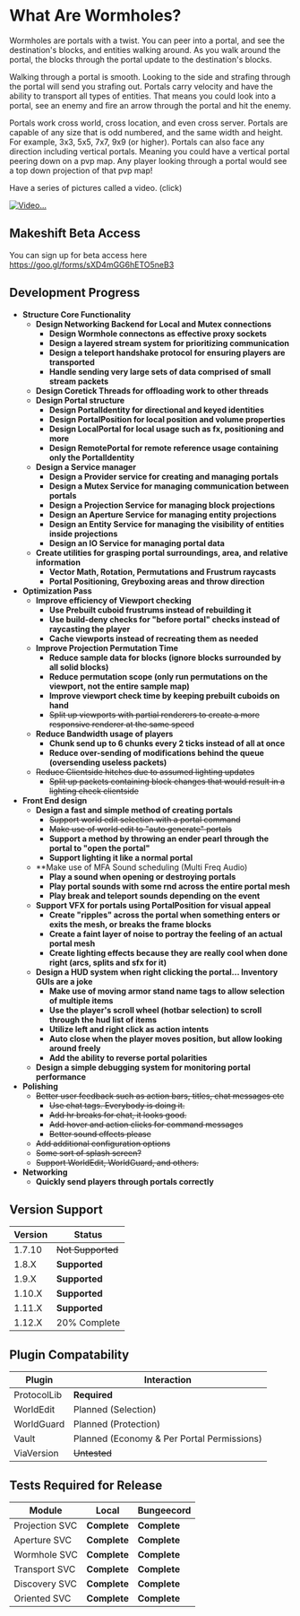 # What Are Wormholes?
Wormholes are portals with a twist. You can peer into a portal, and see the destination's blocks, and entities walking around. As you walk around the portal, the blocks through the portal update to the destination's blocks. 

Walking through a portal is smooth. Looking to the side and strafing through the portal will send you strafing out. Portals carry velocity and have the ability to transport all types of entities. That means you could look into a portal, see an enemy and fire an arrow through the portal and hit the enemy. 

Portals work cross world, cross location, and even cross server. Portals are capable of any size that is odd numbered, and the same width and height. For example, 3x3, 5x5, 7x7, 9x9 (or higher). Portals can also face any direction including vertical portals. Meaning you could have a vertical portal peering down on a pvp map. Any player looking through a portal would see a top down projection of that pvp map!

Have a series of pictures called a video. (click)

[![Video...](https://img.youtube.com/vi/pR23FDMmbr4/0.jpg)](https://www.youtube.com/watch?v=pR23FDMmbr4)

## Makeshift Beta Access
You can sign up for beta access here https://goo.gl/forms/sXD4mGG6hETO5neB3

## Development Progress
* **Structure Core Functionality**
  * **Design Networking Backend for Local and Mutex connections**
    * **Design Wormhole connectons as effective proxy sockets**
    * **Design a layered stream system for prioritizing communication**
    * **Design a teleport handshake protocol for ensuring players are transported**
    * **Handle sending very large sets of data comprised of small stream packets**
  * **Design Coretick Threads for offloading work to other threads**
  * **Design Portal structure**
    * **Design PortalIdentity for directional and keyed identities**
    * **Design PortalPosition for local position and volume properties**
    * **Design LocalPortal for local usage such as fx, positioning and more**
    * **Design RemotePortal for remote reference usage containing only the PortalIdentity**
  * **Design a Service manager**
    * **Design a Provider service for creating and managing portals**
    * **Design a Mutex Service for managing communication between portals**
    * **Design a Projection Service for managing block projections**
    * **Design an Aperture Service for managing entity projections**
    * **Design an Entity Service for managing the visibility of entities inside projections**
    * **Design an IO Service for managing portal data**
  * **Create utilities for grasping portal surroundings, area, and relative information**
    * **Vector Math, Rotation, Permutations and Frustrum raycasts**
    * **Portal Positioning, Greyboxing areas and throw direction**
* **Optimization Pass**
  * **Improve efficiency of Viewport checking**
    * **Use Prebuilt cuboid frustrums instead of rebuilding it**
    * **Use build-deny checks for "before portal" checks instead of raycasting the player**
    * **Cache viewports instead of recreating them as needed**
  * **Improve Projection Permutation Time**
    * **Reduce sample data for blocks (ignore blocks surrounded by all solid blocks)**
    * **Reduce permutation scope (only run permutations on the viewport, not the entire sample map)**
    * **Improve viewport check time by keeping prebuilt cuboids on hand**
    * ~~Split up viewports with partial renderers to create a more responsive renderer at the same speed~~
  * **Reduce Bandwidth usage of players**
    * **Chunk send up to 6 chunks every 2 ticks instead of all at once**
    * **Reduce over-sending of modifications behind the queue (oversending useless packets)**
  * ~~Reduce Clientside hitches due to assumed lighting updates~~
    * ~~Split up packets containing block changes that would result in a lighting check clientside~~
* **Front End design**
  * **Design a fast and simple method of creating portals**
    * ~~Support world edit selection with a portal command~~
    * ~~Make use of world edit to "auto generate" portals~~
    * **Support a method by throwing an ender pearl through the portal to "open the portal"**
    * **Support lighting it like a normal portal**
  * **Make use of MFA Sound scheduling (Multi Freq Audio)
    * **Play a sound when opening or destroying portals**
    * **Play portal sounds with some rnd across the entire portal mesh**
    * **Play break and teleport sounds depending on the event**
  * **Support VFX for portals using PortalPosition for visual appeal**
    * **Create "ripples" across the portal when something enters or exits the mesh, or breaks the frame blocks**
    * **Create a faint layer of noise to portray the feeling of an actual portal mesh**
    * **Create lighting effects because they are really cool when done right (arcs, splits and sfx for it)**
  * **Design a HUD system when right clicking the portal... Inventory GUIs are a joke**
    * **Make use of moving armor stand name tags to allow selection of multiple items**
    * **Use the player's scroll wheel (hotbar selection) to scroll through the hud list of items**
    * **Utilize left and right click as action intents**
    * **Auto close when the player moves position, but allow looking around freely**
    * **Add the ability to reverse portal polarities**
  * **Design a simple debugging system for monitoring portal performance**
* **Polishing**
  * ~~Better user feedback such as action bars, titles, chat messages etc~~
    * ~~Use chat tags. Everybody is doing it.~~
    * ~~Add hr breaks for chat, it looks good.~~
    * ~~Add hover and action clicks for command messages~~
    * ~~Better sound effects please~~
  * ~~Add additional configuration options~~
  * ~~Some sort of splash screen?~~
  * ~~Support WorldEdit, WorldGuard, and others.~~
* **Networking**
  * **Quickly send players through portals correctly**
  
## Version Support
| Version | Status    |
|---------|-----------|
| 1.7.10  | ~~Not Supported~~   |
| 1.8.X   | **Supported**   |
| 1.9.X   | **Supported** |
| 1.10.X  | **Supported**   |
| 1.11.X  | **Supported**   |
| 1.12.X  | 20% Complete   |

## Plugin Compatability
| Plugin      | Interaction                                |
|-------------|--------------------------------------------|
| ProtocolLib | **Required**                                   |
| WorldEdit   | Planned (Selection)                        |
| WorldGuard  | Planned (Protection)                       |
| Vault       | Planned (Economy & Per Portal Permissions) |
| ViaVersion  | ~~Untested~~                                   |

## Tests Required for Release
| Module         | Local         | Bungeecord   |
|----------------|---------------|--------------|
| Projection SVC | **Complete** | **Complete** |
| Aperture SVC   | **Complete** | **Complete** |
| Wormhole SVC   | **Complete** | **Complete** |
| Transport SVC  | **Complete**  | **Complete** |
| Discovery SVC  | **Complete** | **Complete** |
| Oriented SVC   | **Complete** | **Complete** |
